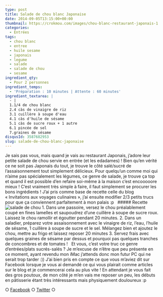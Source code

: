 ```yaml
---
type: post
title: Salade de chou blanc Japonaise
date: 2014-09-05T13:15:00+00:00
thumbnail: https://crokmou.com/images/chou-blanc-restaurant-japonais-1.jpg
categories: 
  - Entrées
tags: 
  - chou blanc
  - entree
  - huile sesame
  - japonais
  - legume
  - salade
  - salade de chou
  - sesame
ingredient_qty: 
  - Pour 2 personnes
ingredient_temps: 
  - 'Préparation : 10 minutes | Attente : 60 minutes'
ingredient_textarea: |
  - |
  1.1/4 de chou blanc
  2.4 càs de vinaigre de riz
  3.1 cuillère à soupe d'eau
  4.1 càs d'huile de sésame
  5.1 càs de sucre roux + 1 autre
  6.1 pincée de sel
  7.graines de sésame
disqusId: 3587682953
slug: salade-de-chou-blanc-japonaise
---
```


Je sais pas vous, mais quand je vais au restaurant Japonais, j’adore leur petite salade de chou servie en entrée (et les edadames) ! Bien qu’en vérité ce ne soit pas Japonais du tout, je trouve le côté salé/sucré de l’assaisonnement tout simplement délicieux. Pour quelqu’un comme moi qui n’aime pas spécialement les légumes, ce genre de salade, je trouve ça top et quand il est possible d’en refaire soi-même à la maison c’est encooooore mieux ! C’est vraiment très simple à faire, il faut simplement se procurer les bons ingrédients ! J’ai pris comme base de recette celle du blog « Invitations aux voyages culinaires », j’ai ensuite modifier 2/3 petits trucs pour que ça conviennent parfaitement à mon palais :p   ##### Recette![salade de chou](http://gbre.cepegra-labs.be/crokmou/wp-content/uploads/2014/09/chou-blanc-restaurant-japonais-300x200.jpg) 1\. Dans une passoire, versez le chou préalablement coupé en fines lamelles et saupoudrez d’une cuillère à soupe de sucre roux. Laissez le chou ramollir et égoutter pendant 20 minutes. 2\. Dans un saladier, préparez votre assaisonnement avec le vinaigre de riz, l’eau, l’huile de sésame, 1 cuillère à soupe de sucre et le sel. Mélangez bien et ajoutez le chou, mettre au frigo et laissez reposer 20 minutes 3\. Servez frais avec quelques graines de sésame par dessus et pourquoi pas quelques tranches de concombres et de tomates !   Et vous, c’est votre truc ce genre d’entrées/plats sucrés-salés ? Je m’excuse de n’être que peu présente en ce moment, ayant revendu mon iMac j’attends donc mon futur PC qui ne serait trop tarder :)) J’ai bien pris en compte ce que vous m’aviez dit sur Facebook lorsque je vous ai demandé ce qui vous plairait comme articles sur le blog et je commencerai cela au plus vite ! En attendant je vous fait des gros poutoux, de mon côté je m’en vais me reposer un peu, les débuts en pâtisserie étant très intéressants mais physiquement douloureux :p  

○ [Facebook](https://www.facebook.com/crokmou.blog) ○ [Twitter](https://twitter.com/Crokmou) ○